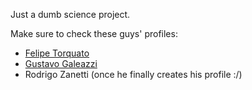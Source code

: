 Just a dumb science project. 

Make sure to check these guys' profiles:
- [Felipe Torquato](https://github.com/FELPSTS)
- [Gustavo Galeazzi](https://github.com/gusata)
- Rodrigo Zanetti (once he finally creates his profile :/)

